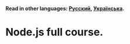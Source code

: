 **Read in other languages: [Русский](./README.md),
[Українська](./README.ua.md).**

# Node.js full course.